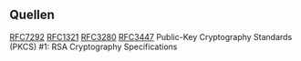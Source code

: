 
[rfc7292]: https://tools.ietf.org/html/rfc7292
[rfc1321]: https://tools.ietf.org/html/rfc1321
[rfc3280]: https://tools.ietf.org/html/rfc3280
[rfc3447]: https://tools.ietf.org/html/rfc3447

## Quellen

[RFC7292][rfc3280]
[RFC1321][rfc1321]
[RFC3280][rfc3280]
[RFC3447][rfc3447] Public-Key Cryptography Standards (PKCS) #1: RSA Cryptography Specifications
